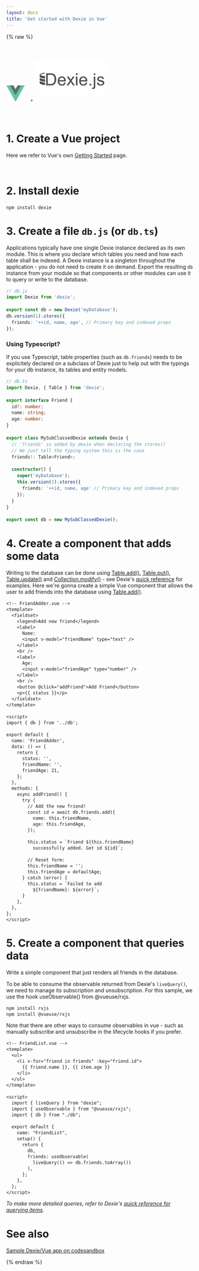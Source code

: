 ```yaml
---
layout: docs
title: 'Get started with Dexie in Vue'
---
```

{% raw %}

<div style="opacity: 0.8; padding: 40px 0 40px 0">
  <img src="/assets/images/vue.svg" style="width:50px;margin: 0 10px 0 0">
  <span>+</span>
  <img src="/assets/images/logo-dexie-black.svg" style="width: 200px;">    
</div>

# 1. Create a Vue project

Here we refer to Vue's own [Getting Started](https://vuejs.org/v2/guide/#Getting-Started) page.

<br/>

# 2. Install dexie

```
npm install dexie
```

# 3. Create a file `db.js` (or `db.ts`)

Applications typically have one single Dexie instance declared as its own module. This is where you declare which tables you need and how each table shall be indexed. A Dexie instance is a singleton throughout the application - you do not need to create it on demand. Export the resulting `db` instance from your module so that components or other modules can use it to query or write to the database.

```ts
// db.js
import Dexie from 'dexie';

export const db = new Dexie('myDatabase');
db.version(1).stores({
  friends: '++id, name, age', // Primary key and indexed props
});

```

### Using Typescript?

If you use Typescript, table properties (such as `db.friends`) needs to be explicitely declared on a subclass of Dexie just to help out with the typings for your db instance, its tables and entity models.

```ts
// db.ts
import Dexie, { Table } from 'dexie';

export interface Friend {
  id?: number;
  name: string;
  age: number;
}

export class MySubClassedDexie extends Dexie {
  // 'friends' is added by dexie when declaring the stores()
  // We just tell the typing system this is the case
  friends!: Table<Friend>; 

  constructor() {
    super('myDatabase');
    this.version(1).stores({
      friends: '++id, name, age' // Primary key and indexed props
    });
  }
}

export const db = new MySubClassedDexie();

```

# 4. Create a component that adds some data

Writing to the database can be done using [Table.add()](/docs/Table/Table.add()), [Table.put()](/docs/Table/Table.put()), [Table.update()](/docs/Table/Table.update()) and [Collection.modify()](/docs/Collection/Collection.modify()) - see Dexie's [quick reference](/docs/API-Reference#add-items) for examples. Here we're gonna create a simple Vue component that allows the user to add friends into the database using [Table.add()](/docs/Table/Table.add()).

```svelte
<!-- FriendAdder.vue -->
<template>
  <fieldset>
    <legend>Add new friend</legend>
    <label>
      Name:
      <input v-model="friendName" type="text" />
    </label>
    <br />
    <label>
      Age:
      <input v-model="friendAge" type="number" />
    </label>
    <br />
    <button @click="addFriend">Add Friend</button>
    <p>{{ status }}</p>
  </fieldset>
</template>

<script>
import { db } from '../db';

export default {
  name: 'FriendAdder',
  data: () => {
    return {
      status: '',
      friendName: '',
      friendAge: 21,
    };
  },
  methods: {
    async addFriend() {
      try {
        // Add the new friend!
        const id = await db.friends.add({
          name: this.friendName,
          age: this.friendAge,
        });

        this.status = `Friend ${this.friendName}
          successfully added. Got id ${id}`;

        // Reset form:
        this.friendName = '';
        this.friendAge = defaultAge;
      } catch (error) {
        this.status = `Failed to add
          ${friendName}: ${error}`;
      }
    },
  },
};
</script>

```

# 5. Create a component that queries data

Write a simple component that just renders all friends in the database.

To be able to consume the observable returned from Dexie's `liveQuery()`, we need to manage its subscription and unsubscription. For this sample, we use the hook useObservable() from @vueuse/rxjs.

```
npm install rxjs
npm install @vueuse/rxjs
```

Note that there are other ways to consume observables in vue - such as manually subscribe and unsubscribe in the lifecycle hooks if you prefer.

```svelte
<!-- FriendList.vue -->
<template>
  <ul>
    <li v-for="friend in friends" :key="friend.id">
      {{ friend.name }}, {{ item.age }}
    </li>
  </ul>
</template>

<script>
  import { liveQuery } from "dexie";
  import { useObservable } from "@vueuse/rxjs";
  import { db } from "./db";

  export default {
    name: "FriendList",
    setup() {
      return {
        db,
        friends: useObservable(
          liveQuery(() => db.friends.toArray())
        ),
      };
    },
  };
</script>

```
*To make more detailed queries, refer to Dexie's [quick reference for querying items](/docs/API-Reference#query-items).*

# See also

[Sample Dexie/Vue app on codesandbox](https://codesandbox.io/s/vue-dexie-livequery-87exj?file=/src/components/DBItems.vue)

{% endraw %}
